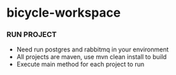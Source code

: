 # bicycle-workspace

### RUN PROJECT
* Need run postgres and rabbitmq in your environment
* All projects are maven, use mvn clean install to build
* Execute main method for each project to run